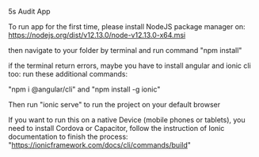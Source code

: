 5s Audit App

To run app for the first time, please install NodeJS package manager on: https://nodejs.org/dist/v12.13.0/node-v12.13.0-x64.msi

then navigate to your folder by terminal and run command "npm install"

if the terminal return errors, maybe you have to install angular and ionic cli too:
run these additional commands:

"npm i @angular/cli" and "npm install -g ionic"

Then run "ionic serve" to run the project on your default browser

If you want to run this on a native Device (mobile phones or tablets), you need to install Cordova or Capacitor, follow the instruction of Ionic documentation to finish the process: "https://ionicframework.com/docs/cli/commands/build"



